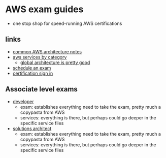 # AWS exam guides

- one stop shop for speed-running AWS certifications

## links

- [common AWS architecture notes](./architecture.md)
- [aws services by category](./services/)
  - [global architecture is pretty good](./services/globalInfrastructure/globalArchitecture.md)
- [schedule an exam](https://aws.amazon.com/certification/certification-prep/testing/?ch=tile&tile=getstarted)
- [certification sign in](https://www.aws.training/certification/?ch=tile&tile=getstarted)

## Associate level exams

- [developer](./developer-associate.md)
  - exam: establishes everything need to take the exam, pretty much a copypasta from AWS
  - services: everything is there, but perhaps could go deeper in the specific service files
- [solutions architect](./solutions-architect-associate.md)
  - exam: establishes everything need to take the exam, pretty much a copypasta from AWS
  - services: everything is there, but perhaps could go deeper in the specific service files

